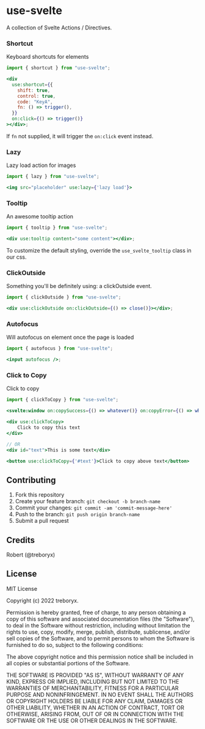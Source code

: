 # use-svelte

A collection of Svelte Actions / Directives.

### **Shortcut**

Keyboard shortcuts for elements

```jsx
import { shortcut } from "use-svelte";

<div
  use:shortcut={{
    shift: true,
    control: true,
    code: "KeyA",
    fn: () => trigger(),
  }}
  on:click={() => trigger()}
></div>;
```

If `fn` not supplied, it will trigger the `on:click` event instead.

### **Lazy**

Lazy load action for images

```jsx
import { lazy } from "use-svelte";

<img src="placeholder" use:lazy={'lazy load'}>
```

### **Tooltip**

An awesome tooltip action

```jsx
import { tooltip } from "use-svelte";

<div use:tooltip content="some content"></div>;
```

To customize the default styling, override the `use_svelte_tooltip` class in our css.

### **ClickOutside**

Something you'll be definitely using: a clickOutside event.

```jsx
import { clickOutside } from "use-svelte";

<div use:clickOutside on:clickOutside={() => close()}></div>;
```

### **Autofocus**

Will autofocus on element once the page is loaded

```jsx
import { autofocus } from "use-svelte";

<input autofocus />;
```

### **Click to Copy**

Click to copy

```jsx
import { clickToCopy } from "use-svelte";

<svelte:window on:copySuccess={() => whatever()} on:copyError={() => whatever()}/>

<div use:clickToCopy>
	Click to copy this text
</div>

// OR
<div id="text">This is some text</div>

<button use:clickToCopy={'#text'}>Click to copy above text</button>
```

## Contributing

1. Fork this repository
2. Create your feature branch: `git checkout -b branch-name`
3. Commit your changes: `git commit -am 'commit-message-here'`
4. Push to the branch: `git push origin branch-name`
5. Submit a pull request

## Credits

Robert (@treboryx)

## License

MIT License

Copyright (c) 2022 treboryx.

Permission is hereby granted, free of charge, to any person obtaining a copy
of this software and associated documentation files (the "Software"), to deal
in the Software without restriction, including without limitation the rights
to use, copy, modify, merge, publish, distribute, sublicense, and/or sell
copies of the Software, and to permit persons to whom the Software is
furnished to do so, subject to the following conditions:

The above copyright notice and this permission notice shall be included in all
copies or substantial portions of the Software.

THE SOFTWARE IS PROVIDED "AS IS", WITHOUT WARRANTY OF ANY KIND, EXPRESS OR
IMPLIED, INCLUDING BUT NOT LIMITED TO THE WARRANTIES OF MERCHANTABILITY,
FITNESS FOR A PARTICULAR PURPOSE AND NONINFRINGEMENT. IN NO EVENT SHALL THE
AUTHORS OR COPYRIGHT HOLDERS BE LIABLE FOR ANY CLAIM, DAMAGES OR OTHER
LIABILITY, WHETHER IN AN ACTION OF CONTRACT, TORT OR OTHERWISE, ARISING FROM,
OUT OF OR IN CONNECTION WITH THE SOFTWARE OR THE USE OR OTHER DEALINGS IN THE
SOFTWARE.
